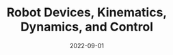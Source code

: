 ---
title: "Robot Devices, Kinematics, Dynamics, and Control"
collection: teaching
type: "Graduate Course"
permalink: /teaching/2022-fall-teaching
venue: "Johns Hopkins University, Department of Mechanical Engineering"
date: 2022-09-01
location: "Baltimore, MD, USA"
---